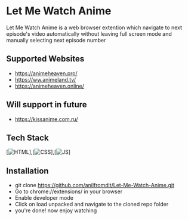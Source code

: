 
# Let Me Watch Anime

Let Me Watch Anime is a web browser extention which navigate to next episode's video automatically without 
leaving full screen mode and manually selecting next episode number


## Supported Websites

- https://animeheaven.pro/
- https://ww.animeland.tv/
- https://animeheaven.online/

## Will support in future
- https://kissanime.com.ru/
## Tech Stack
[![HTML](https://img.shields.io/badge/HTML5-E34F26?style=for-the-badge&logo=html5&logoColor=white)],[![CSS](https://img.shields.io/badge/CSS3-1572B6?style=for-the-badge&logo=css3&logoColor=white)],[![JS](https://img.shields.io/badge/JavaScript-323330?style=for-the-badge&logo=javascript&logoColor=F7DF1E)]

## Installation

- git clone https://github.com/anilfromdit/Let-Me-Watch-Anime.git 
- Go to chrome://extensions/ in your browser
- Enable developer mode
- Click on load unpacked and navigate to the cloned repo folder
- you're done! now enjoy watching
